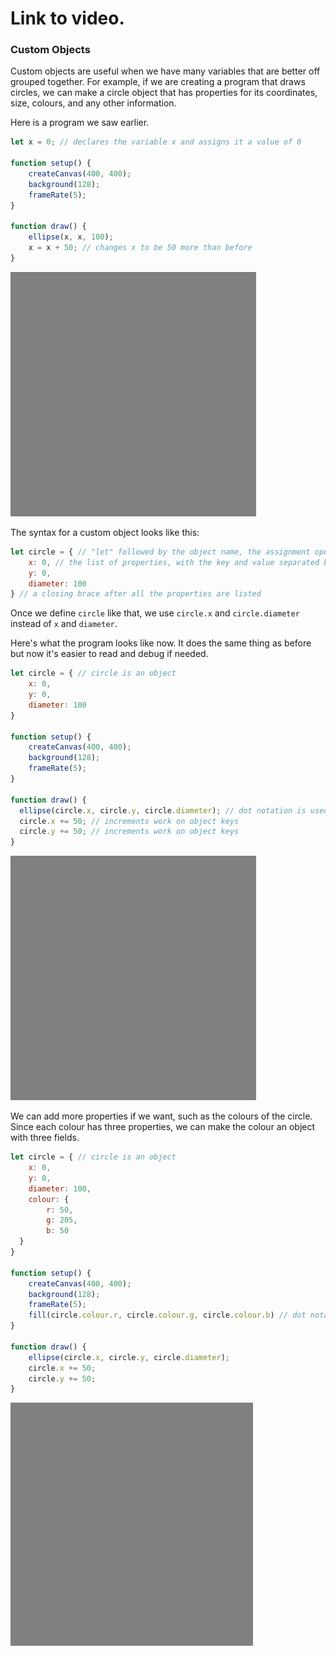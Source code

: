 # Link to video.

### Custom Objects

Custom objects are useful when we have many variables that are better off grouped together. For example, if we are creating a program that draws circles, we can make a circle object that has properties for its coordinates, size, colours, and any other information.

Here is a program we saw earlier.

```javascript
let x = 0; // declares the variable x and assigns it a value of 0

function setup() {
    createCanvas(400, 400);
    background(128);
    frameRate(5);
}

function draw() {
    ellipse(x, x, 100); 
    x = x + 50; // changes x to be 50 more than before
}
```

![](../../Images/circles_1.gif)

The syntax for a custom object looks like this:

```js
let circle = { // "let" followed by the object name, the assignment operator, and an opening brace
    x: 0, // the list of properties, with the key and value separated by a colon
    y: 0,
    diameter: 100 
} // a closing brace after all the properties are listed
```

Once we define `circle` like that, we use `circle.x` and `circle.diameter` instead of `x` and `diameter`.

Here's what the program looks like now. It does the same thing as before but now it's easier to read and debug if needed.

```js
let circle = { // circle is an object 
    x: 0,
    y: 0,
    diameter: 100
}

function setup() {
    createCanvas(400, 400);
    background(128);
    frameRate(5);
}

function draw() {
  ellipse(circle.x, circle.y, circle.diameter); // dot notation is used to get the values in the circle object
  circle.x += 50; // increments work on object keys
  circle.y += 50; // increments work on object keys
}
```

![](../../Images/circles_1.gif)

We can add more properties if we want, such as the colours of the circle. Since each colour has three properties, we can make the colour an object with three fields. 

```js
let circle = { // circle is an object 
    x: 0,
    y: 0,
    diameter: 100,
    colour: {
        r: 50,
        g: 205,
        b: 50
  }
}

function setup() {
    createCanvas(400, 400);
    background(128);
    frameRate(5);
    fill(circle.colour.r, circle.colour.g, circle.colour.b) // dot notation looks like this when you have an object inside an object
}
  
function draw() {
    ellipse(circle.x, circle.y, circle.diameter); 
    circle.x += 50; 
    circle.y += 50; 
}
```

![](../../Images/circles_2.gif)
